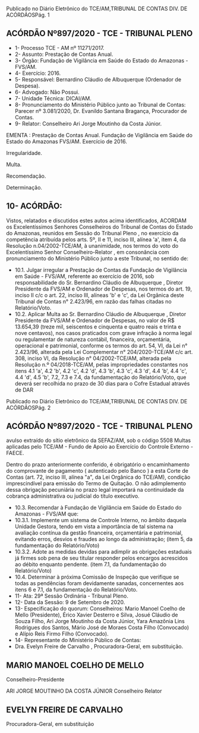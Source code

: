 Publicado  no  Diário  Eletrônico do TCE/AM,TRIBUNAL DE CONTAS DIV. DE ACÓRDÃOSPág. 1

## ACÓRDÃO Nº897/2020 - TCE - TRIBUNAL PLENO

- 1- Processo TCE - AM nº 11271/2017.
- 2- Assunto: Prestação de Contas Anual.
- 3- Órgão: Fundação de Vigilância em Saúde do Estado do Amazonas - FVS/AM.
- 4- Exercício: 2016.
- 5- Responsável: Bernardino Cláudio de Albuquerque (Ordenador de Despesa).
- 6- Advogado: Não Possui.
- 7- Unidade Técnica: DICAI/AM.
- 8- Pronunciamento  do  Ministério  Público  junto  ao  Tribunal  de  Contas: Parecer  nº 3.081/2020, Dr. Evanildo Santana Bragança, Procurador de Contas.
- 9- Relator: Conselheiro Ari Jorge Moutinho da Costa Júnior.

EMENTA : Prestação de Contas Anual. Fundação de Vigilância  em  Saúde  do  Estado  do  Amazonas  FVS/AM. Exercício de 2016.

Irregularidade.

Multa.

Recomendação.

Determinação.

## 10-  ACÓRDÃO:

Vistos, relatados e discutidos estes autos acima identificados, ACORDAM os Excelentíssimos Senhores Conselheiros do Tribunal de Contas do Estado do Amazonas, reunidos em Sessão do Tribunal Pleno , no exercício da competência atribuída pelos arts. 5º, II e 11, inciso III, alínea 'a', item 4, da Resolução n.04/2002-TCE/AM, à unanimidade, nos termos do voto do Excelentíssimo Senhor Conselheiro-Relator , em consonância com pronunciamento do Ministério Público junto a este Tribunal, no sentido de:

- 10.1. Julgar  irregular a  Prestação  de  Contas  da  Fundação  de  Vigilância  em Saúde - FVS/AM, referente ao exercício de 2016, sob responsabilidade do Sr. Bernardino Cláudio de Albuquerque , Diretor Presidente da FVS/AM e Ordenador de Despesas, nos termos do art. 19, inciso II c/c o art. 22, inciso III,  alíneas 'b' e 'c', da Lei Orgânica deste Tribunal de Contas n° 2.423/96, em razão das falhas citadas no Relatório/Voto.
- 10.2. Aplicar  Multa ao Sr.  Bernardino  Cláudio  de  Albuquerque , Diretor Presidente  da  FVS/AM  e  Ordenador  de  Despesas,  no  valor  de R$ 13.654,39 (treze mil, seiscentos e cinquenta e quatro reais e trinta e nove centavos),  nos  casos  praticados  com  grave  infração  à  norma  legal  ou regulamentar de natureza contábil, financeira, orçamentária, operacional e patrimonial,  conforme  os  termos  do  art.  54,  VI,  da  Lei  n°  2.423/96, alterada pela Lei Complementar n° 204/2020-TCE/AM c/c art. 308, inciso VI, da  Resolução  n°  04/2002-TCE/AM,  alterada  pela  Resolução  n.º 04/2018-TCE/AM, pelas impropriedades constantes nos itens 4.1 'a', 4.2 'b', 4.2 'c', 4.2 'd', 4.3 'b', 4.3 'c', 4.3 'd', 4.4 'b', 4.4 'c', 4.4 'd', 4.5 'b', 7.2,  7.3  e  7.4,  da  fundamentação  do Relatório/Voto,  que  deverá  ser recolhida no  prazo  de  30  dias para  o  Cofre  Estadual  através  de  DAR

Publicado  no  Diário  Eletrônico do TCE/AM,TRIBUNAL DE CONTAS DIV. DE ACÓRDÃOSPág. 2

## ACÓRDÃO Nº897/2020 - TCE - TRIBUNAL PLENO

avulso  extraído  do  sítio  eletrônico  da  SEFAZ/AM,  sob  o  código  5508  Multas aplicadas pelo TCE/AM - Fundo de Apoio ao Exercício do Controle Externo - FAECE.

Dentro do prazo anteriormente conferido, é obrigatório o encaminhamento do comprovante de pagamento ( autenticado pelo Banco ) a esta Corte de Contas  (art.  72,  inciso  III,  alínea  "a",  da  Lei  Orgânica  do  TCE/AM), condição  imprescindível  para  emissão  do  Termo  de  Quitação.  O  não adimplemento  dessa  obrigação  pecuniária  no  prazo  legal  importará  na continuidade da cobrança administrativa ou judicial do título executivo.

- 10.3. Recomendar à Fundação  de  Vigilância  em  Saúde  do  Estado  do Amazonas - FVS/AM que:
- 10.3.1. Implemente  um  sistema  de  Controle  Interno,  no  âmbito daquela Unidade Gestora, tendo em vista a importância de tal sistema  na  avaliação  contínua  da  gestão  financeira, orçamentária e patrimonial, evitando erros, desvios e fraudes ao longo da administração; (item 5, da fundamentação do Relatório/Voto)
- 10.3.2. Adote  as  medidas  devidas  para  adimplir  as  obrigações estaduais já firmes sob pena de seu titular responder pelos encargos  acrescidos  ao  débito  enquanto  pendente.  (item 7.1, da fundamentação do Relatório/Voto)
- 10.4. Determinar à  próxima Comissão de Inspeção que verifique se todas as pendências foram devidamente sanadas, concernentes aos itens 6 e 7.1, da fundamentação do Relatório/Voto.
- 11-  Ata: 29ª Sessão Ordinária - Tribunal Pleno.
- 12-  Data da Sessão: 9 de Setembro de 2020.
- 13-  Especificação do quorum: Conselheiros: Mario Manoel Coelho de Mello (Presidente),  Érico  Xavier  Desterro  e  Silva,  Josué  Cláudio  de  Souza  Filho,  Ari  Jorge Moutinho da Costa Júnior, Yara Amazônia Lins Rodrigues dos Santos, Mário José de Moraes Costa Filho (Convocado) e Alípio Reis Firmo Filho (Convocado).
- 14-  Representante do Ministério Público de Contas:
- Dra. Evelyn Freire de Carvalho , Procuradora-Geral, em substituição.

## MARIO MANOEL COELHO DE MELLO

Conselheiro-Presidente

ARI JORGE MOUTINHO DA COSTA JÚNIOR Conselheiro Relator

## EVELYN FREIRE DE CARVALHO

Procuradora-Geral, em substituição